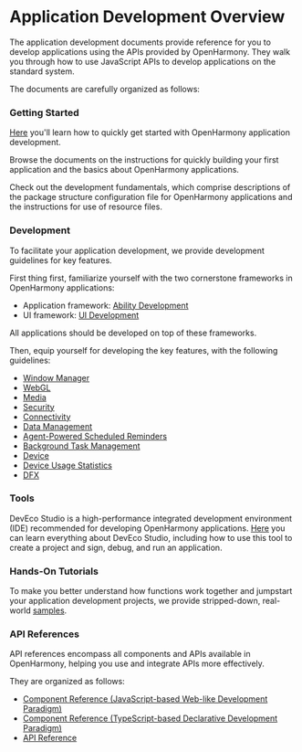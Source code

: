 # Application Development Overview

The application development documents provide reference for you to develop applications using the APIs provided by OpenHarmony. They walk you through how to use JavaScript APIs to develop applications on the standard system.

The documents are carefully organized as follows:

### Getting Started

[Here](quick-start/start-overview.md) you'll learn how to quickly get started with OpenHarmony application development.

Browse the documents on the instructions for quickly building your first application and the basics about OpenHarmony applications.

Check out the development fundamentals, which comprise descriptions of the package structure configuration file for OpenHarmony applications and the instructions for use of resource files.

### Development

To facilitate your application development, we provide development guidelines for key features.

First thing first, familiarize yourself with the two cornerstone frameworks in OpenHarmony applications:

- Application framework: [Ability Development](ability/ability-brief.md)
- UI framework: [UI Development](ui/arkui-overview.md)

All applications should be developed on top of these frameworks.

Then, equip yourself for developing the key features, with the following guidelines:
- [Window Manager](windowmanager/window-overview.md)
- [WebGL](webgl/webgl-overview.md)
- [Media](media/audio-overview.md)
- [Security](security/userauth-overview.md)
- [Connectivity](connectivity/ipc-rpc-overview.md)
- [Data Management](database/database-mdds-overview.md)
- [Agent-Powered Scheduled Reminders](background-agent-scheduled-reminder/background-agent-scheduled-reminder-overview.md)
- [Background Task Management](background-task-management/background-task-overview.md)
- [Device](device/usb-overview.md)
- [Device Usage Statistics](device-usage-statistics/device-usage-statistics-overview.md)
- [DFX](dfx/hiappevent-overview.md)

### Tools

DevEco Studio is a high-performance integrated development environment (IDE) recommended for developing OpenHarmony applications.
[Here](https://developer.harmonyos.com/en/docs/documentation/doc-guides/ohos-deveco-studio-overview-0000001263280421) you can learn everything about DevEco Studio, including how to use this tool to create a project and sign, debug, and run an application.

### Hands-On Tutorials

To make you better understand how functions work together and jumpstart your application development projects, we provide stripped-down, real-world [samples](https://gitee.com/openharmony/app_samples/blob/master/README.md).

### API References

API references encompass all components and APIs available in OpenHarmony, helping you use and integrate APIs more effectively.

They are organized as follows:
-   [Component Reference (JavaScript-based Web-like Development Paradigm)](reference/arkui-js/js-components-common-attribute.md)
-   [Component Reference (TypeScript-based Declarative Development Paradigm)](reference/arkui-ts/ts-universal-events-click.md)
-   [API Reference](reference/apis/js-apis-DataUriUtils.md)
